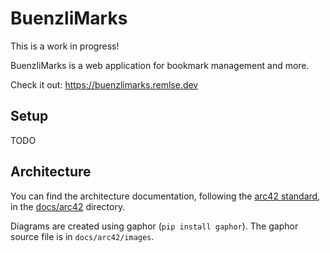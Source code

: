 # BuenzliMarks

This is a work in progress!

BuenzliMarks is a web application for bookmark management and more.

Check it out: https://buenzlimarks.remlse.dev

## Setup

TODO

## Architecture

You can find the architecture documentation, following the
[arc42 standard](https://docs.arc42.org/home/), in the
[docs/arc42](docs/arc42/00_table_of_contents.md) directory.

Diagrams are created using gaphor (`pip install gaphor`). The gaphor source file
is in `docs/arc42/images`.
